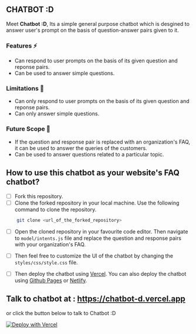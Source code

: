 ## CHATBOT :D

Meet **Chatbot :D**, Its a simple general purpose chatbot which is desgined to answer user's prompt on the basis of question-answer pairs given to it.

### Features  ⚡
- Can respond to user prompts on the basis of its given question and reponse pairs.
- Can be used to answer simple questions.

### Limitations 🚧
- Can only respond to user prompts on the basis of its given question and reponse pairs. 
- Can only answer simple questions.

### Future Scope 🔮
- If the question and response pair is replaced with an organization's FAQ, it can be used to answer the queries of the customers.
- Can be used to answer questions related to a particular topic.

## How to use this chatbot as your website's FAQ chatbot?

- [ ] Fork this repository.
- [ ] Clone the forked repository in your local machine. Use the following command to clone the repository.

```bash
    git clone <url_of_the_forked_repository>
```
- [ ] Open the cloned repository in your favourite code editor. Then navigate to `model/intents.js` file and replace the question and response pairs with your organization's FAQ.
- [ ] Then feel free to customize the UI of the chatbot by changing the `styles/css/style.css` file.
- [ ] Then deploy the chatbot using [Vercel](https://vercel.com/). You can also deploy the chatbot using [Github Pages](https://pages.github.com/) or [Netlify](https://www.netlify.com/).


## Talk to chatbot at : https://chatbot-d.vercel.app

or click the button below to talk to Chatbot :D 

[![Deploy with Vercel](https://vercel.com/button)](https://chatbot-d.vercel.app/)
